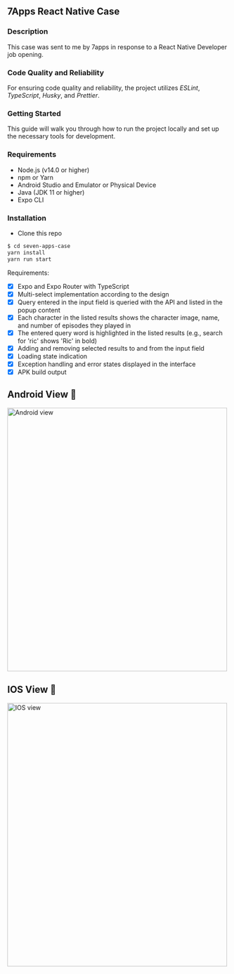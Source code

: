 ## 7Apps React Native Case

### Description

This case was sent to me by 7apps in response to a React Native Developer job opening.

### Code Quality and Reliability

For ensuring code quality and reliability, the project utilizes _ESLint_, _TypeScript_, _Husky_, and _Prettier_.

### Getting Started

This guide will walk you through how to run the project locally and set up the necessary tools for development.

### Requirements

<ul>
<li>Node.js (v14.0 or higher)</li>
<li>npm or Yarn</li>
<li>Android Studio and Emulator or Physical Device</li>
<li>Java (JDK 11 or higher)</li>
<li>Expo CLI</li>
</ul>

### Installation

- Clone this repo

```bash
$ cd seven-apps-case
yarn install
yarn run start
```

Requirements:

- [x] Expo and Expo Router with TypeScript
- [x] Multi-select implementation according to the design
- [x] Query entered in the input field is queried with the API and listed in the popup content
- [x] Each character in the listed results shows the character image, name, and number of episodes they played in
- [x] The entered query word is highlighted in the listed results (e.g., search for 'ric' shows 'Ric' in bold)
- [x] Adding and removing selected results to and from the input field
- [x] Loading state indication
- [x] Exception handling and error states displayed in the interface
- [x] APK build output

## Android View 🤖

 <img width="500" height="600" src="./assets/android.gif" alt="Android view" />

## IOS View 🍎

 <img width="500" height="600" src="./assets/ios.gif" alt="IOS view" />
